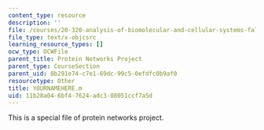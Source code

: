 ```yaml
---
content_type: resource
description: ''
file: /courses/20-320-analysis-of-biomolecular-and-cellular-systems-fall-2012/11b28a046bf47624adc308051ccf7a5d_YOURNAMEHERE.m
file_type: text/x-objcsrc
learning_resource_types: []
ocw_type: OCWFile
parent_title: Protein Networks Project
parent_type: CourseSection
parent_uid: 8b291e74-c7e1-69dc-99c5-0efdfc0b9af0
resourcetype: Other
title: YOURNAMEHERE.m
uid: 11b28a04-6bf4-7624-adc3-08051ccf7a5d
---
```

This is a special file of protein networks project.